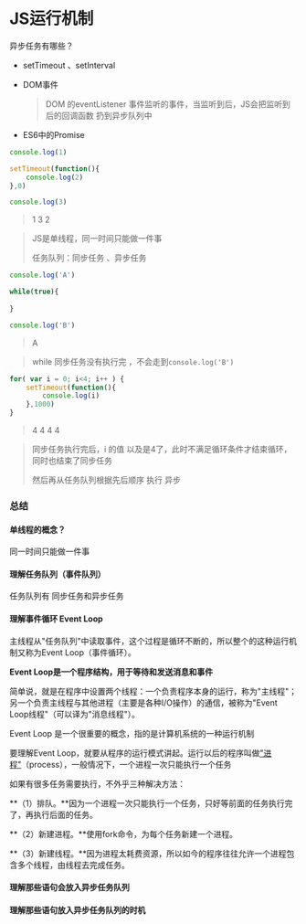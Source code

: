 # JS运行机制

异步任务有哪些？

+ setTimeout 、setInterval

+ DOM事件

  > DOM 的eventListener 事件监听的事件，当监听到后，JS会把监听到后的回调函数 扔到异步队列中

+ ES6中的Promise

  > 



```javascript
console.log(1)

setTimeout(function(){
    console.log(2)
},0)

console.log(3)
```



> 1 3 2



> JS是单线程，同一时间只能做一件事
>
> 任务队列：同步任务 、异步任务

```javascript
console.log('A')

while(true){
    
}

console.log('B')
```

> A

> while 同步任务没有执行完 ，不会走到`console.log('B')`

```javascript
for( var i = 0; i<4; i++ ) {
    setTimeout(function(){
        console.log(i)
    },1000)
}
```

> 4 4 4 4

> 同步任务执行完后，i 的值 以及是4了，此时不满足循环条件才结束循环，同时也结束了同步任务
>
> 然后再从任务队列根据先后顺序 执行 异步

### 总结

#### 单线程的概念？

同一时间只能做一件事

#### 理解任务队列（**事件队列**）

任务队列有 同步任务和异步任务

#### 理解事件循环 Event Loop

主线程从"任务队列"中读取事件，这个过程是循环不断的，所以整个的这种运行机制又称为Event Loop（事件循环）。

**Event Loop是一个程序结构，用于等待和发送消息和事件**

简单说，就是在程序中设置两个线程：一个负责程序本身的运行，称为"主线程"；另一个负责主线程与其他进程（主要是各种I/O操作）的通信，被称为"Event Loop线程"（可以译为"消息线程"）。

Event Loop 是一个很重要的概念，指的是计算机系统的一种运行机制

要理解Event Loop，就要从程序的运行模式讲起。运行以后的程序叫做["进程"](http://zh.wikipedia.org/wiki/进程)（process），一般情况下，一个进程一次只能执行一个任务

如果有很多任务需要执行，不外乎三种解决方法：

**（1）排队。**因为一个进程一次只能执行一个任务，只好等前面的任务执行完了，再执行后面的任务。

**（2）新建进程。**使用fork命令，为每个任务新建一个进程。

**（3）新建线程。**因为进程太耗费资源，所以如今的程序往往允许一个进程包含多个线程，由线程去完成任务。

#### 理解那些语句会放入异步任务队列



#### 理解那些语句放入异步任务队列的时机

